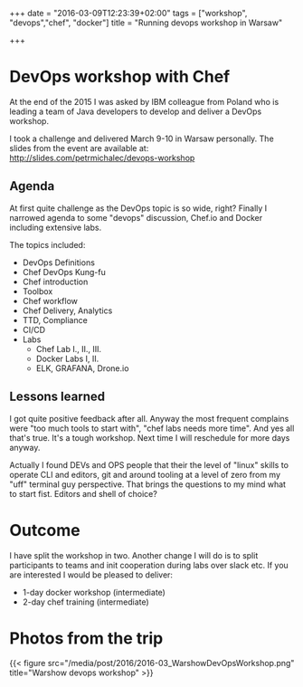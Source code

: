 +++
date = "2016-03-09T12:23:39+02:00"
tags = ["workshop", "devops","chef", "docker"]
title = "Running devops workshop in Warsaw"

+++

# DevOps workshop with Chef

At the end of the 2015 I was asked by IBM colleague from Poland who is leading a team of Java developers to develop and
deliver a DevOps workshop.

I took a challenge and delivered March 9-10 in Warsaw personally. The slides from the event are available at: http://slides.com/petrmichalec/devops-workshop

## Agenda

At first quite challenge as the DevOps topic is so wide, right? Finally I narrowed agenda to some "devops" discussion, Chef.io
and Docker including extensive labs.

The topics included:

* DevOps Definitions
* Chef DevOps Kung-fu
* Chef introduction
* Toolbox
* Chef workflow 
* Chef Delivery, Analytics
* TTD, Compliance
* CI/CD
* Labs
  * Chef Lab I., II., III.
  * Docker Labs I, II.
  * ELK, GRAFANA, Drone.io

## Lessons learned

I got quite positive feedback after all. Anyway the most frequent complains were "too much tools to start with", "chef labs needs more time".
And yes all that's true. It's a tough workshop. Next time I will reschedule for more days anyway.

Actually I found DEVs and OPS people that their the level of "linux" skills to operate CLI and editors, git and around tooling at a level of zero from my "uff" terminal guy perspective.
That brings the questions to my mind what to start fist. Editors and shell of choice?

# Outcome

I have split the workshop in two. Another change I will do is to split participants to teams and init cooperation during labs over slack etc.
If you are interested I would be pleased to deliver:

* 1-day docker workshop (intermediate)
* 2-day chef training (intermediate)


# Photos from the trip

{{< figure src="/media/post/2016/2016-03_WarshowDevOpsWorkshop.png" title="Warshow devops workshop" >}}

